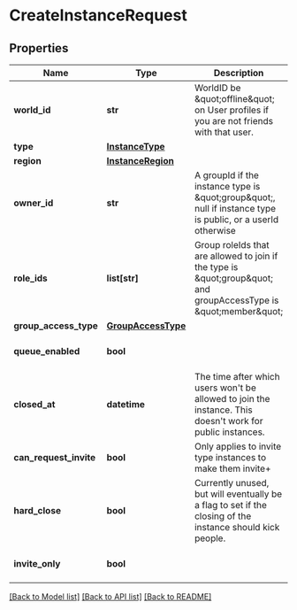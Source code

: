 # CreateInstanceRequest


## Properties
Name | Type | Description | Notes
------------ | ------------- | ------------- | -------------
**world_id** | **str** | WorldID be \&quot;offline\&quot; on User profiles if you are not friends with that user. | 
**type** | [**InstanceType**](InstanceType.md) |  | 
**region** | [**InstanceRegion**](InstanceRegion.md) |  | 
**owner_id** | **str** | A groupId if the instance type is \&quot;group\&quot;, null if instance type is public, or a userId otherwise | [optional] 
**role_ids** | **list[str]** | Group roleIds that are allowed to join if the type is \&quot;group\&quot; and groupAccessType is \&quot;member\&quot; | [optional] 
**group_access_type** | [**GroupAccessType**](GroupAccessType.md) |  | [optional] 
**queue_enabled** | **bool** |  | [optional] [default to False]
**closed_at** | **datetime** | The time after which users won&#39;t be allowed to join the instance. This doesn&#39;t work for public instances. | [optional] 
**can_request_invite** | **bool** | Only applies to invite type instances to make them invite+ | [optional] [default to False]
**hard_close** | **bool** | Currently unused, but will eventually be a flag to set if the closing of the instance should kick people. | [optional] [default to False]
**invite_only** | **bool** |  | [optional] [default to False]

[[Back to Model list]](../README.md#documentation-for-models) [[Back to API list]](../README.md#documentation-for-api-endpoints) [[Back to README]](../README.md)


